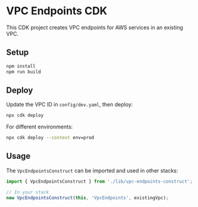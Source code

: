 # VPC Endpoints CDK

This CDK project creates VPC endpoints for AWS services in an existing VPC.

## Setup

```bash
npm install
npm run build
```

## Deploy

Update the VPC ID in `config/dev.yaml`, then deploy:

```bash
npx cdk deploy
```

For different environments:

```bash
npx cdk deploy --context env=prod
```

## Usage

The `VpcEndpointsConstruct` can be imported and used in other stacks:

```typescript
import { VpcEndpointsConstruct } from './lib/vpc-endpoints-construct';

// In your stack
new VpcEndpointsConstruct(this, 'VpcEndpoints', existingVpc);
```